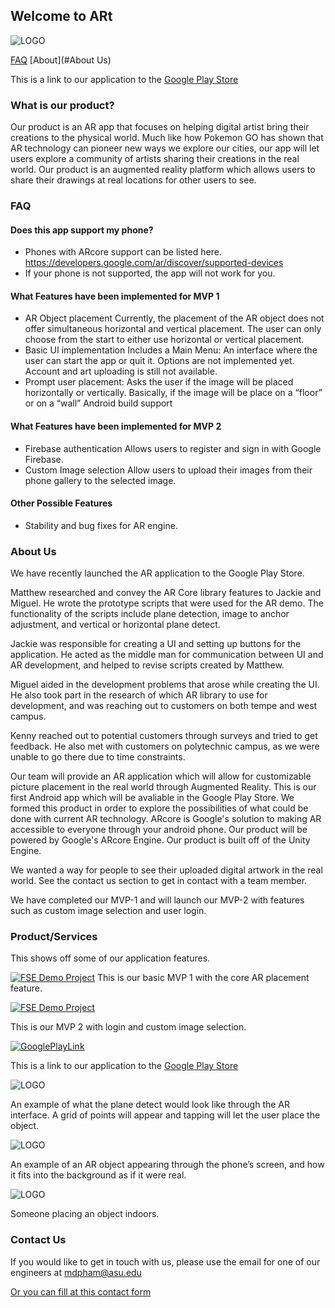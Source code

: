## Welcome to ARt 

![LOGO](logo1.JPG)

[FAQ](#FAQ)  [About](#About Us)

This is a link to our application to the [Google Play Store](https://play.google.com/store/apps/details?id=com.NotMatt.ARt)

### What is our product?

Our product is an AR app that focuses on helping digital artist bring their creations to the physical world. Much like how Pokemon GO has shown that AR technology can pioneer new ways we explore our cities, our app will let users explore a community of artists sharing their creations in the real world. Our product is an augmented reality platform which allows users to share their drawings at real locations for other users to see.

### FAQ 

#### Does this app support my phone?

* Phones with ARcore support can be listed here. https://developers.google.com/ar/discover/supported-devices
* If your phone is not supported, the app will not work for you.

#### What Features have been implemented for MVP 1

* AR Object placement 
Currently, the placement of the AR object does not offer simultaneous horizontal and vertical placement. The user can only choose from the start to either use horizontal or vertical placement.
* Basic UI implementation 
Includes a Main Menu: An interface where the user can start the app or quit it. Options are not implemented yet. Account and art uploading is still not available.
* Prompt user placement: 
Asks the user if the image will be placed horizontally or vertically. Basically, if the image will be place on  a “floor” or on a “wall” Android build support

#### What Features have been implemented for MVP 2

*  Firebase authentication 
Allows users to register and sign in with Google Firebase.  
* Custom Image selection
Allow users to upload their images from their phone gallery to the selected image.

#### Other Possible Features

* Stability and bug fixes for AR engine.

### About Us
We have recently launched the AR application to the Google Play Store. 

Matthew researched and convey the AR Core library features to Jackie and Miguel. He wrote the prototype scripts that were used for the AR demo. The functionality of the scripts include plane detection, image to anchor adjustment, and vertical or horizontal plane detect. 

Jackie was responsible for creating a UI and setting up buttons for the application. He acted as the middle man for communication between UI and AR development, and helped to revise scripts created by Matthew. 

Miguel aided in the development problems that arose while creating the UI. He also took part in the research of which AR library to use for development, and was reaching out to customers on both tempe and west campus.

Kenny reached out to potential customers through surveys and tried to get feedback. He also met with customers on polytechnic campus, as we were unable to go there due to time constraints.

Our team will provide an AR application which will allow for customizable picture placement in the real world through Augmented Reality. This is our first Android app which will be avaliable in the Google Play Store. We formed this product in order to explore the possibilities of what could be done with current AR technology. ARcore is Google's solution to making AR accessible to everyone through your android phone. Our product will be powered by Google's ARcore Engine. Our product is built off of the Unity Engine.

We wanted a way for people to see their uploaded digital artwork in the real world. See the contact us section to get in contact with a team member.

We have completed our MVP-1 and will launch our MVP-2 with features such as custom image selection and user login.


### Product/Services
This shows off some of our application features.

[![FSE Demo Project](maxresdefault.jpg)](https://youtu.be/fv8MBhCk668 "FSE VIDEO")
This is our basic MVP 1 with the core AR placement feature.

[![FSE Demo Project](hqdefault.jpg)](https://www.youtube.com/watch?v=VqUwSwHGTkI "FSE VIDEO")

This is our MVP 2 with login and custom image selection.

[![GooglePlayLink](ARtGooglePlay.PNG)](https://play.google.com/store/apps/details?id=com.NotMatt.ARt "GooglePlayStore")

This is a link to our application to the [Google Play Store](https://play.google.com/store/apps/details?id=com.NotMatt.ARt)

![LOGO](groundPlace.png)

An example of what the plane detect would look like through the AR interface. A grid of points will appear and tapping will let the user place the object.

![LOGO](verticalWall.png)

An example of an AR object appearing through the phone’s screen, and how it fits into the background as if it were real.

![LOGO](person1.png)

Someone placing an object indoors.

### Contact Us

If you would like to get in touch with us, please use the email for one of our engineers at mdpham@asu.edu

[Or you can fill at this contact form](https://applicationart.github.io/contact)



